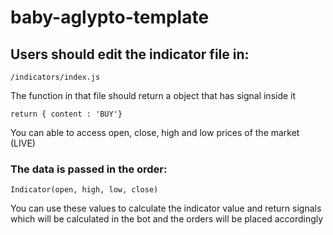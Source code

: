 # baby-aglypto-template

## Users should edit the indicator file in:

`/indicators/index.js`

The function in that file should return a object that has signal inside it

`return { content : 'BUY'}`

You can able to access open, close, high and low prices of the market (LIVE)

### The data is passed in the order:

`Indicator(open, high, low, close)`

You can use these values to calculate the indicator value and return signals which will be calculated in the bot and the orders will be placed accordingly
